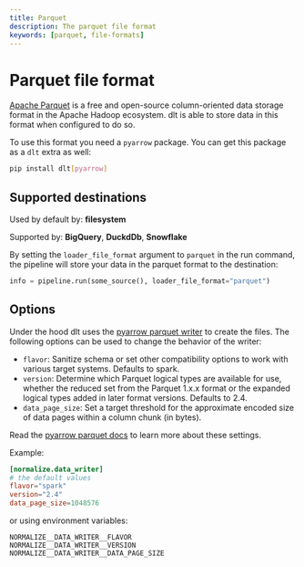 ```yaml
---
title: Parquet
description: The parquet file format
keywords: [parquet, file-formats]
---
```


# Parquet file format

[Apache Parquet](https://en.wikipedia.org/wiki/Apache_Parquet) is a free and open-source column-oriented data storage format in the Apache Hadoop ecosystem. dlt is able to store data in this format when configured to do so.

To use this format you need a `pyarrow` package. You can get this package as a `dlt` extra as well:
```sh
pip install dlt[pyarrow]
```

## Supported destinations
Used by default by: **filesystem**

Supported by: **BigQuery**, **DuckdDb**, **Snowflake**

By setting the `loader_file_format` argument to `parquet` in the run command, the pipeline will store your data in the parquet format to the destination:

```python
info = pipeline.run(some_source(), loader_file_format="parquet")
```


## Options

Under the hood dlt uses the [pyarrow parquet writer](https://arrow.apache.org/docs/python/generated/pyarrow.parquet.ParquetWriter.html) to create the files. The following options can be used to change the behavior of the writer:

* `flavor`: Sanitize schema or set other compatibility options to work with various target systems. Defaults to spark.
* `version`: Determine which Parquet logical types are available for use, whether the reduced set from the Parquet 1.x.x format or the expanded logical types added in later format versions. Defaults to 2.4.
* `data_page_size`: Set a target threshold for the approximate encoded size of data pages within a column chunk (in bytes).

Read the [pyarrow parquet docs](https://arrow.apache.org/docs/python/generated/pyarrow.parquet.ParquetWriter.html) to learn more about these settings.

Example:
```toml
[normalize.data_writer]
# the default values
flavor="spark"
version="2.4"
data_page_size=1048576
```
or using environment variables:
```
NORMALIZE__DATA_WRITER__FLAVOR
NORMALIZE__DATA_WRITER__VERSION
NORMALIZE__DATA_WRITER__DATA_PAGE_SIZE
```